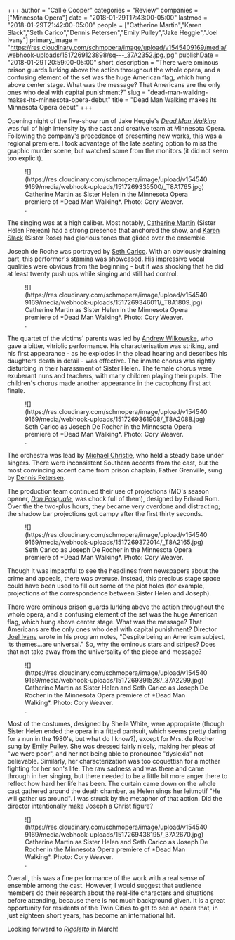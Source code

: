 +++
author = "Callie Cooper"
categories = "Review"
companies = ["Minnesota Opera"]
date = "2018-01-29T17:43:00-05:00"
lastmod = "2018-01-29T21:42:00-05:00"
people = ["Catherine Martin","Karen Slack","Seth Carico","Dennis Petersen","Emily Pulley","Jake Heggie","Joel Ivany"]
primary_image = "https://res.cloudinary.com/schmopera/image/upload/v1545409169/media/webhook-uploads/1517269123898/sq---_37A2352.jpg.jpg"
publishDate = "2018-01-29T20:59:00-05:00"
short_description = "There were ominous prison guards lurking above the action throughout the whole opera, and a confusing element of the set was the huge American flag, which hung above center stage. What was the message? That Americans are the only ones who deal with capital punishment?"
slug = "dead-man-walking-makes-its-minnesota-opera-debut"
title = "Dead Man Walking makes its Minnesota Opera debut"
+++

Opening night of the five-show run of Jake Heggie's [*Dead Man Walking*](http://www.mnopera.org/season/2017-2018/dead-man-walking/) was full of high intensity by the cast and creative team at Minnesota Opera. Following the company's precedence of presenting new works, this was a regional premiere. I took advantage of the late seating option to miss the graphic murder scene, but watched some from the monitors (it did not seem too explicit).

<figure data-type="image">
![](https://res.cloudinary.com/schmopera/image/upload/v1545409169/media/webhook-uploads/1517269335500/_T8A1765.jpg)
<figcaption>Catherine Martin as Sister Helen in the Minnesota Opera premiere of *Dead Man Walking*. Photo: Cory Weaver.</figcaption>.
</figure>

The singing was at a high caliber. Most notably, [Catherine Martin](/scene/people/catherine-martin/) (Sister Helen Prejean) had a strong presence that anchored the show, and [Karen Slack](/scene/people/karen-slack/) (Sister Rose) had glorious tones that glided over the ensemble. 

Joseph de Roche was portrayed by [Seth Carico](/scene/people/seth-carico/). With an obviously draining part, this performer's stamina was showcased. His impressive vocal qualities were obvious from the beginning - but it was shocking that he did at least twenty push ups while singing and still had control. 

<figure data-type="image">
![](https://res.cloudinary.com/schmopera/image/upload/v1545409169/media/webhook-uploads/1517269346011/_T8A1809.jpg)
<figcaption>Catherine Martin as Sister Helen in the Minnesota Opera premiere of *Dead Man Walking*. Photo: Cory Weaver.</figcaption>.
</figure>

The quartet of the victims' parents was led by [Andrew Wilkowske](/scene/people/andrew-wilkowske/), who gave a bitter, vitriolic performance. His characterisation was striking, and his first appearance - as he explodes in the plead hearing and describes his daughters death in detail - was effective. The inmate chorus was rightly disturbing in their harassment of Sister Helen. The female chorus were exuberant nuns and teachers, with many children playing their pupils. The children's chorus made another appearance in the cacophony first act finale. 

<figure data-type="image">
![](https://res.cloudinary.com/schmopera/image/upload/v1545409169/media/webhook-uploads/1517269361908/_T8A2088.jpg)
<figcaption>Seth Carico as Joseph De Rocher in the Minnesota Opera premiere of *Dead Man Walking*. Photo: Cory Weaver.</figcaption>.
</figure>

The orchestra was lead by [Michael Christie](/michael-christie-new-opera-that-the-box-office-loves/), who held a steady base under singers. There were inconsistent Southern accents from the cast, but the most convincing accent came from prison chaplain, Father Grenville, sung by [Dennis Petersen](/scene/people/dennis-peterson/).

The production team continued their use of projections (MO's season opener, [*Don Pasquale*](/don-pasquale-a-colorful-season-starter-at-minnesota-opera/), was chock full of them), designed by Erhard Rom. Over the the two-plus hours, they became very overdone and distracting; the shadow bar projections got campy after the first thirty seconds.

<figure data-type="image">
![](https://res.cloudinary.com/schmopera/image/upload/v1545409169/media/webhook-uploads/1517269372014/_T8A2165.jpg)
<figcaption>Seth Carico as Joseph De Rocher in the Minnesota Opera premiere of *Dead Man Walking*. Photo: Cory Weaver.</figcaption>
</figure>

Though it was impactful to see the headlines from newspapers about the crime and appeals, there was overuse. Instead, this precious stage space could have been used to fill out some of the plot holes (for example, projections of the correspondence between Sister Helen and Joseph). 

There were ominous prison guards lurking above the action throughout the whole opera, and a confusing element of the set was the huge American flag, which hung above center stage. What was the message? That Americans are the only ones who deal with capital punishment? Director [Joel Ivany](/scene/people/joel-ivany/) wrote in his program notes, "Despite being an American subject, its themes...are universal." So, why the ominous stars and stripes? Does that not take away from the universality of the piece and message? 

<figure data-type="image">
![](https://res.cloudinary.com/schmopera/image/upload/v1545409169/media/webhook-uploads/1517269391528/_37A2299.jpg)
<figcaption>Catherine Martin as Sister Helen and Seth Carico as Joseph De Rocher in the Minnesota Opera premiere of *Dead Man Walking*. Photo: Cory Weaver.</figcaption>.
</figure>

Most of the costumes, designed by Sheila White, were appropriate (though Sister Helen ended the opera in a fitted pantsuit, which seems pretty daring for a nun in the 1980's, but what do I know?), except for Mrs. de Rocher sung by [Emily Pulley](http://www.mnopera.org/biography/emily-pulley/). She was dressed fairly nicely, making her pleas of "we were poor", and her not being able to pronounce "dyslexia" not believable. Similarly, her characterization was too coquettish for a mother fighting for her son's life. The raw sadness and was there and came through in her singing, but there needed to be a little bit more anger there to reflect how hard her life has been. The curtain came down on the whole cast gathered around the death chamber, as Helen sings her leitmotif "He will gather us around". I was struck by the metaphor of that action. Did the director intentionally make Joseph a Christ figure?

<figure data-type="image">
![](https://res.cloudinary.com/schmopera/image/upload/v1545409169/media/webhook-uploads/1517269438195/_37A2670.jpg)<figcaption>Catherine Martin as Sister Helen and Seth Carico as Joseph De Rocher in the Minnesota Opera premiere of *Dead Man Walking*. Photo: Cory Weaver.</figcaption>.
</figure>

Overall, this was a fine performance of the work with a real sense of ensemble among the cast. However, I would suggest that audience members do their research about the real-life characters and situations before attending, because there is not much background given. It is a great opportunity for residents of the Twin Cities to get to see an opera that, in just eighteen short years, has become an international hit. 

Looking forward to [*Rigoletto*](http://www.mnopera.org/season/2017-2018/rigoletto/) in March!

